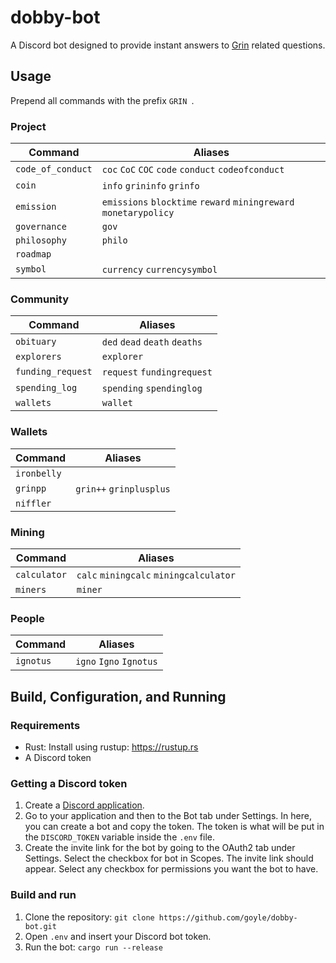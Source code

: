 # dobby-bot
A Discord bot designed to provide instant answers to [Grin](https://github.com/mimblewimble/grin/) related questions.

## Usage
Prepend all commands with the prefix `GRIN `.

### Project
| Command           | Aliases                                                          |
| ----------------- | ---------------------------------------------------------------- |
| `code_of_conduct` | `coc` `CoC` `COC` `code` `conduct` `codeofconduct`               |
| `coin`            | `info` `grininfo` `grinfo`                                       |
| `emission`        | `emissions` `blocktime` `reward` `miningreward` `monetarypolicy` |
| `governance`      | `gov`                                                            |
| `philosophy`      | `philo`                                                          |
| `roadmap`         |                                                                  |
| `symbol`          | `currency` `currencysymbol`                                      |

### Community
| Command           | Aliases                                                          |
| ----------------- | ---------------------------------------------------------------- |
| `obituary`        | `ded` `dead` `death` `deaths`                                    |
| `explorers`       | `explorer`                                                       |
| `funding_request` | `request` `fundingrequest`                                       |
| `spending_log`    | `spending` `spendinglog`                                         |
| `wallets`         | `wallet`                                                         |

### Wallets
| Command           | Aliases                                                          |
| ----------------- | ---------------------------------------------------------------- |
| `ironbelly`       |                                                                  |
| `grinpp`          | `grin++` `grinplusplus`                                          |
| `niffler`         |                                                                  |

### Mining
| Command           | Aliases                                                          |
| ----------------- | ---------------------------------------------------------------- |
| `calculator`      | `calc` `miningcalc` `miningcalculator`                           |
| `miners`          | `miner`                                                          |

### People
| Command           | Aliases                                                          |
| ----------------- | ---------------------------------------------------------------- |
| `ignotus`         | `igno` `Igno` `Ignotus`                                          |

## Build, Configuration, and Running

### Requirements
* Rust: Install using rustup: https://rustup.rs
* A Discord token

### Getting a Discord token
1. Create a [Discord application](https://discordapp.com/developers/applications/).
2. Go to your application and then to the Bot tab under Settings. In here, you can create a bot and copy the token. The token is what will be put in the `DISCORD_TOKEN` variable inside the `.env` file.
3. Create the invite link for the bot by going to the OAuth2 tab under Settings. Select the checkbox for bot in Scopes. The invite link should appear. Select any checkbox for permissions you want the bot to have.

### Build and run
1. Clone the repository: `git clone https://github.com/goyle/dobby-bot.git`
2. Open `.env` and insert your Discord bot token.
3. Run the bot: `cargo run --release`
